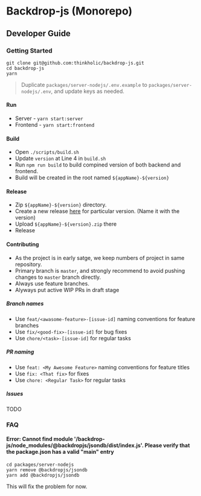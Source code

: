 # Backdrop-js (Monorepo)

## Developer Guide

### Getting Started

```
git clone git@github.com:thinkholic/backdrop-js.git
cd backdrop-js
yarn
```

> Duplicate `packages/server-nodejs/.env.example` to `packages/server-nodejs/.env`, and update keys as needed.

#### Run

- Server - `yarn start:server`
- Frontend - `yarn start:frontend`

#### Build

- Open `./scripts/build.sh`
- Update `version` at Line 4 in `build.sh`
- Run `npm run build` to build compined version of both backend and frontend.
- Build will be created in the root named `${appName}-${version}`

#### Release

- Zip `${appName}-${version}` directory.
- Create a new release [here](https://github.com/thinkholic/backdrop-js/releases/new) for particular version. (Name it with the version)
- Upload `${appName}-${version}.zip` there
- Release

#### Contributing

- As the project is in early satge, we keep numbers of project in same repository.
- Primary branch is `master`, and strongly recommend to avoid pushing changes to `master` branch directly.
- Always use feature branches.
- Alyways put active WIP PRs in draft stage

##### Branch names

- Use `feat/<awasome-feature>-[issue-id]` naming conventions for feature branches
- Use `fix/<good-fix>-[issue-id]` for bug fixes
- Use `chore/<task>-[issue-id]` for regular tasks

##### PR naming

- Use `feat: <My Awesome Feature>` naming conventions for feature titles
- Use `fix: <That fix>` for fixes
- Use `chore: <Regular Task>` for regular tasks

##### Issues

TODO

### FAQ

#### Error: Cannot find module '<path>/backdrop-js/node_modules/@backdropjs/jsondb/dist/index.js'. Please verify that the package.json has a valid "main" entry

```
cd packages/server-nodejs
yarn remove @backdropjs/jsondb
yarn add @backdropjs/jsondb
```

This will fix the problem for now.

